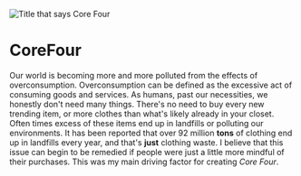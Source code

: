 
![Title that says Core Four](https://github.com/hungrybellie/CoreFour/assets/63426032/bb3b54e2-991b-48fe-a7fa-3ab0a51486a3)

# CoreFour

Our world is becoming more and more polluted from the effects of overconsumption. Overconsumption can be defined as the excessive act of consuming goods and services. As humans, past our necessities, we honestly don't need many things. There's no need to buy every new trending item, or more clothes than what's likely already in your closet. Often times excess of these items end up in landfills or polluting our environments. It has been reported that over 92 million **tons** of clothing end up in landfills every year, and that's **just** clothing waste. I believe that this issue can begin to be remedied if people were just a little more mindful of their purchases. This was my main driving factor for creating _Core Four_.
